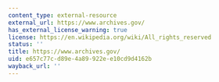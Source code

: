 ```yaml
---
content_type: external-resource
external_url: https://www.archives.gov/
has_external_license_warning: true
license: https://en.wikipedia.org/wiki/All_rights_reserved
status: ''
title: https://www.archives.gov/
uid: e657c77c-d89e-4a89-922e-e10cd9d4162b
wayback_url: ''
---
```

